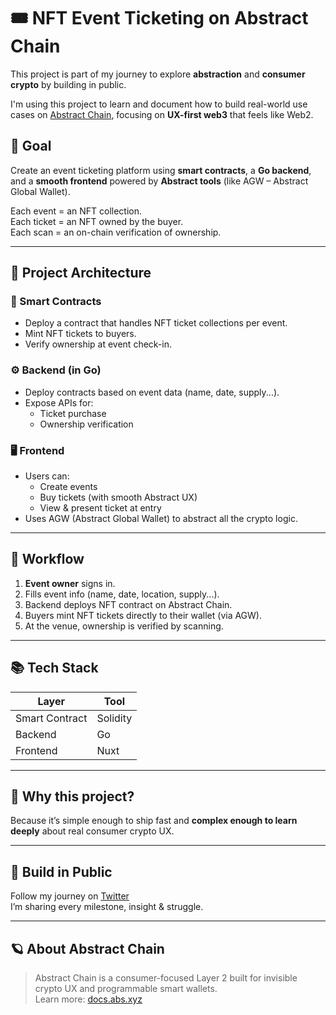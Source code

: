 # 🎟️ NFT Event Ticketing on Abstract Chain

This project is part of my journey to explore **abstraction** and **consumer crypto** by building in public.

I'm using this project to learn and document how to build real-world use cases on [Abstract Chain](https://docs.abs.xyz/overview), focusing on **UX-first web3** that feels like Web2.

## 🌱 Goal

Create an event ticketing platform using **smart contracts**, a **Go backend**, and a **smooth frontend** powered by **Abstract tools** (like AGW – Abstract Global Wallet).

Each event = an NFT collection.  
Each ticket = an NFT owned by the buyer.  
Each scan = an on-chain verification of ownership.

---

## 🧱 Project Architecture

### 🔐 Smart Contracts

- Deploy a contract that handles NFT ticket collections per event.
- Mint NFT tickets to buyers.
- Verify ownership at event check-in.

### ⚙️ Backend (in Go)

- Deploy contracts based on event data (name, date, supply...).
- Expose APIs for:
  - Ticket purchase
  - Ownership verification

### 🖥️ Frontend

- Users can:
  - Create events
  - Buy tickets (with smooth Abstract UX)
  - View & present ticket at entry
- Uses AGW (Abstract Global Wallet) to abstract all the crypto logic.

---

## 🧪 Workflow

1. **Event owner** signs in.
2. Fills event info (name, date, location, supply...).
3. Backend deploys NFT contract on Abstract Chain.
4. Buyers mint NFT tickets directly to their wallet (via AGW).
5. At the venue, ownership is verified by scanning.

---

## 📚 Tech Stack

| Layer         | Tool                      |
| ------------- | ------------------------- |
| Smart Contract| Solidity |
| Backend       | Go                        |
| Frontend      | Nuxt          |

---

## 🧠 Why this project?

Because it’s simple enough to ship fast and **complex enough to learn deeply** about real consumer crypto UX.

---

## 📢 Build in Public

Follow my journey on [Twitter](https://x.com/17Mogza)  
I’m sharing every milestone, insight & struggle.

---

## 🪐 About Abstract Chain

> Abstract Chain is a consumer-focused Layer 2 built for invisible crypto UX and programmable smart wallets.  
Learn more: [docs.abs.xyz](https://docs.abs.xyz/overview)

